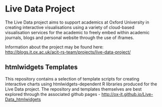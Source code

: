 # Live Data Project

The Live Data project aims to support academics at Oxford University in creating interactive visualisations using a variety of cloud-based visualisation services for the academic to freely embed within academic journals, blogs and personal website through the use of iframes.

Information about the project may be found here: http://blogs.it.ox.ac.uk/acit-rs-team/projects/live-data-project/

## htmlwidgets Templates

This repository contains a selection of template scripts for creating interactive charts using htmlwidgets-dependent R libraries produced for the Live Data project. The repository and templates themselves are best explored through the associated github pages - http://ox-it.github.io/Live-Data_htmlwidgets
